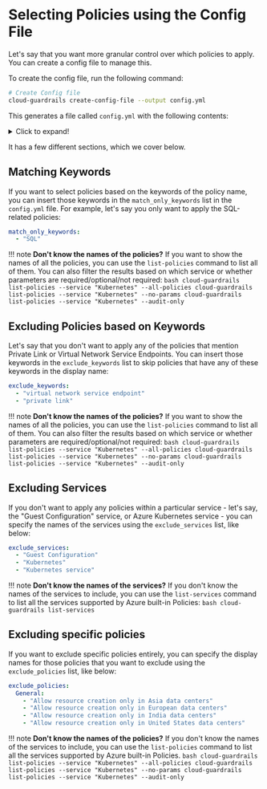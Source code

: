 # Selecting Policies using the Config File

Let's say that you want more granular control over which policies to apply. You can create a config file to manage this.

To create the config file, run the following command:

```bash
# Create Config file
cloud-guardrails create-config-file --output config.yml
```

This generates a file called `config.yml` with the following contents:

<details>
<summary>Click to expand!</summary>
<p>

```yaml
####
# match_only_keywords: Use this to only apply policies that match any of these keywords
# exclude_keywords: Use this to skip policies that have any of these keywords in the display name
# exclude_services: Specify services that you want to exclude entirely.
# exclude_policies: Specify Azure Policy Definition displayNames that you want to exclude from the results, sorted by service
####

# Use this to only apply policies that match any of these keywords
# Example: "encrypt", "SQL", "HTTP"
match_only_keywords:
  - ""


exclude_keywords:
  - ""
  - "virtual network service endpoint"
  #- "private link"


# Specify services that you want to exclude entirely.
# Uncomment the services mentioned below if you want to exclude them.
exclude_services:
  - ""
  - "Guest Configuration"

  #- "API Management"
  #- "API for FHIR"
  #- "App Configuration"
  #- "App Platform"
  #- "App Service"
  #- "Attestation"
  #- "Automanage"
  #- "Automation"
  #- "Azure Active Directory"
  #- "Azure Data Explorer"
  #- "Azure Stack Edge"
  #- "Backup"
  #- "Batch"
  #- "Bot Service"
  #- "Cache"
  #- "Cognitive Services"
  #- "Compute"
  #- "Container Instance"
  #- "Container Registry"
  #- "Cosmos DB"
  #- "Custom Provider"
  #- "Data Box"
  #- "Data Factory"
  #- "Data Lake"
  #- "Event Grid"
  #- "Event Hub"
  #- "General"
  #- "HDInsight"
  #- "Internet of Things"
  #- "Key Vault"
  #- "Kubernetes"
  #- "Kubernetes service"
  #- "Lighthouse"
  #- "Logic Apps"
  #- "Machine Learning"
  #- "Managed Application"
  #- "Media Services"
  #- "Migrate"
  #- "Monitoring"
  #- "Network"
  #- "Portal"
  #- "SQL"
  #- "Search"
  #- "Security Center"
  #- "Service Bus"
  #- "Service Fabric"
  #- "SignalR"
  #- "Site Recovery"
  #- "Storage"
  #- "Stream Analytics"
  #- "Synapse"
  #- "Tags"
  #- "VM Image Builder"
  #- "Web PubSub"


# Specify Azure Policy Definition displayNames that you want to exclude from the results
exclude_policies:
  General:
    - "Allow resource creation only in Asia data centers"
    - "Allow resource creation only in European data centers"
    - "Allow resource creation only in India data centers"
    - "Allow resource creation only in United States data centers"
  Tags:
    - "Allow resource creation if 'department' tag set"
    - "Allow resource creation if 'environment' tag value in allowed values"
  API Management:
    # This collides with the same one from App Platform
    - "API Management services should use a virtual network"
  App Platform:
    # This collides with the same one from API Management
    - "Azure Spring Cloud should use network injection"
  Guest Configuration:
    # This outputs a parameter called "Cert:" that breaks the parameter yaml format
    - "Audit Windows machines that contain certificates expiring within the specified number of days"
  Network:
    # This one is overly cumbersome for most organizations
    - "Network interfaces should not have public IPs"



  API for FHIR:
    - ""

  App Configuration:
    - ""

  App Service:
    - ""

  Attestation:
    - ""

  Automanage:
    - ""

  Automation:
    - ""

  Azure Active Directory:
    - ""

  Azure Data Explorer:
    - ""

  Azure Stack Edge:
    - ""

  Backup:
    - ""

  Batch:
    - ""

  Bot Service:
    - ""

  Cache:
    - ""

  Cognitive Services:
    - ""

  Compute:
    - ""

  Container Instance:
    - ""

  Container Registry:
    - ""

  Cosmos DB:
    - ""

  Custom Provider:
    - ""

  Data Box:
    - ""

  Data Factory:
    - ""

  Data Lake:
    - ""

  Event Grid:
    - ""

  Event Hub:
    - ""

  HDInsight:
    - ""

  Internet of Things:
    - ""

  Key Vault:
    - ""

  Kubernetes:
    - ""

  Kubernetes service:
    - ""

  Lighthouse:
    - ""

  Logic Apps:
    - ""

  Machine Learning:
    - ""

  Managed Application:
    - ""

  Media Services:
    - ""

  Migrate:
    - ""

  Monitoring:
    - ""

  Portal:
    - ""

  SQL:
    - ""

  Search:
    - ""

  Security Center:
    - ""

  Service Bus:
    - ""

  Service Fabric:
    - ""

  SignalR:
    - ""

  Site Recovery:
    - ""

  Storage:
    - ""

  Stream Analytics:
    - ""

  Synapse:
    - ""

  VM Image Builder:
    - ""

  Web PubSub:
    - ""

```
</details>

It has a few different sections, which we cover below.

## Matching Keywords

If you want to select policies based on the keywords of the policy name, you can insert those keywords in the `match_only_keywords` list in the `config.yml` file. For example, let's say you only want to apply the SQL-related policies:

```yaml
match_only_keywords:
  - "SQL"
```

!!! note
    **Don't know the names of the policies?** If you want to show the names of all the policies, you can use the  `list-policies` command to list all of them. You can also filter the results based on which service or whether parameters are required/optional/not required:
    ```bash
    cloud-guardrails list-policies --service "Kubernetes" --all-policies
    cloud-guardrails list-policies --service "Kubernetes" --no-params
    cloud-guardrails list-policies --service "Kubernetes" --audit-only
    ```


## Excluding Policies based on Keywords

Let's say that you don't want to apply any of the policies that mention Private Link or Virtual Network Service Endpoints. You can insert those keywords in the `exclude_keywords` list to skip policies that have any of these keywords in the display name:

```yaml
exclude_keywords:
  - "virtual network service endpoint"
  - "private link"
```

!!! note
    **Don't know the names of the policies?** If you want to show the names of all the policies, you can use the  `list-policies` command to list all of them. You can also filter the results based on which service or whether parameters are required/optional/not required:
    ```bash
    cloud-guardrails list-policies --service "Kubernetes" --all-policies
    cloud-guardrails list-policies --service "Kubernetes" --no-params
    cloud-guardrails list-policies --service "Kubernetes" --audit-only
    ```

## Excluding Services

If you don't want to apply any policies within a particular service - let's say, the "Guest Configuration" service, or Azure Kubernetes service - you can specify the names of the services using the `exclude_services` list, like below:

```yaml
exclude_services:
  - "Guest Configuration"
  - "Kubernetes"
  - "Kubernetes service"
```

!!! note
    **Don't know the names of the services?**
    If you don't know the names of the services to include, you can use the `list-services` command to list all the services supported by Azure built-in Policies:
    ```bash
    cloud-guardrails list-services
    ```

## Excluding specific policies

If you want to exclude specific policies entirely, you can specify the display names for those policies that you want to exclude using the `exclude_policies` list, like below:

```yaml
exclude_policies:
  General:
    - "Allow resource creation only in Asia data centers"
    - "Allow resource creation only in European data centers"
    - "Allow resource creation only in India data centers"
    - "Allow resource creation only in United States data centers"
```

!!! note
    **Don't know the names of the policies?** If you don't know the names of the services to include, you can use the `list-policies` command to list all the services supported by Azure built-in Policies.
    ```bash
    cloud-guardrails list-policies --service "Kubernetes" --all-policies
    cloud-guardrails list-policies --service "Kubernetes" --no-params
    cloud-guardrails list-policies --service "Kubernetes" --audit-only
    ```
